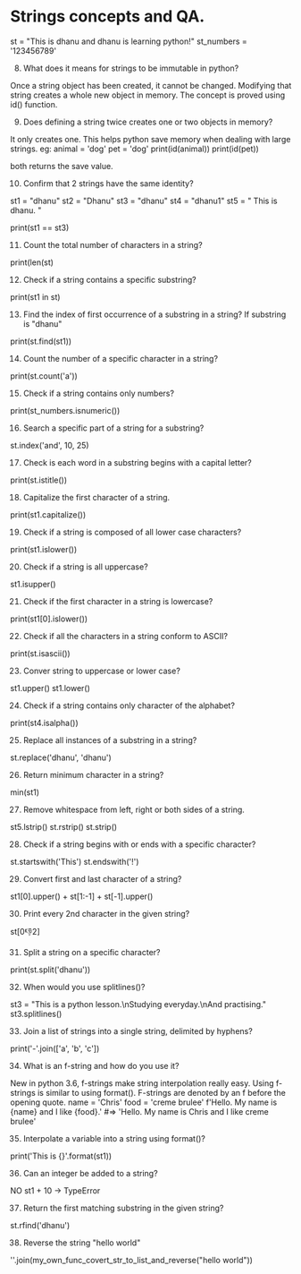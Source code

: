 # Strings concepts and QA.

st = "This is dhanu and dhanu is learning python!"
st_numbers = '123456789'

8. What does it means for strings to be immutable in python?

Once a string object has been created, it cannot be changed. Modifying that string creates a whole new object in memory. The concept is proved using id() function.

9. Does defining a string twice creates one or two objects in memory?

It only creates one. This helps python save memory when dealing with large strings.
eg:
animal = 'dog'
pet = 'dog'
print(id(animal))
print(id(pet))

both returns the save value.


10. Confirm that 2 strings have the same identity?

st1 = "dhanu"
st2 = "Dhanu"
st3 = "dhanu"
st4 = "dhanu1"
st5 = "    This is dhanu.     "

print(st1 == st3)

11. Count the total number of characters in a string?

print(len(st)

12. Check if a string contains a specific substring?

print(st1 in st)

13. Find the index of first occurrence of a substring in a string? If substring is "dhanu"

print(st.find(st1))

14. Count the number of a specific character in a string?

print(st.count('a'))

15. Check if a string contains only numbers?

print(st_numbers.isnumeric())

16. Search a specific part of a string for a substring?

st.index('and', 10, 25)

17. Check is each word in a substring begins with a capital letter?

print(st.istitle())

18. Capitalize the first character of a string.

print(st1.capitalize())

19. Check if a string is composed of all lower case characters?

print(st1.islower())

20. Check if a string is all uppercase?

st1.isupper()

21. Check if the first character in a string is lowercase?

print(st1[0].islower())

22. Check if all the characters in a string conform to ASCII?

print(st.isascii())

23. Conver string to uppercase or lower case?

st1.upper()
st1.lower()

24. Check if a string contains only character of the alphabet?

print(st4.isalpha())

25. Replace all instances of a substring in a string?

st.replace('dhanu', 'dhanu')

26. Return minimum character in a string?

min(st1)

27. Remove whitespace from left, right or both sides of a string.

st5.lstrip()
st.rstrip()
st.strip()

28. Check if a string begins with or ends with a specific character?

  st.startswith('This')
  st.endswith('!')

29. Convert first and last character of a string?

  st1[0].upper() + st[1:-1] + st[-1].upper()


30. Print every 2nd character in the given string?

  st[0:-1:2]


31. Split a string on a specific character?

  print(st.split('dhanu'))

32. When would you use splitlines()?

  st3 = "This is a python lesson.\nStudying everyday.\nAnd practising."
  st3.splitlines()

33. Join a list of strings into a single string, delimited by hyphens?

  print('-'.join(['a', 'b', 'c'])

34. What is an f-string and how do you use it?

  New in python 3.6, f-strings make string interpolation really easy. Using f-strings is similar to using format(). F-strings are denoted by an f before the opening quote.
  name = 'Chris'
  food = 'creme brulee'
  f'Hello. My name is {name} and I like {food}.'
  #=> 'Hello. My name is Chris and I like creme brulee'

35. Interpolate a variable into a string using format()?

  print('This is {}'.format(st1))

36. Can an integer be added to a string?

  NO
  st1 + 10 -> TypeError

37. Return the first matching substring in the given string?

  st.rfind('dhanu')

38. Reverse the string "hello world"

  ''.join(my_own_func_covert_str_to_list_and_reverse("hello world"))

